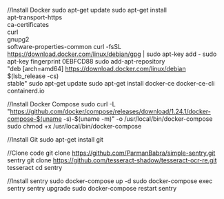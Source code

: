 //Install Docker
sudo apt-get update
sudo apt-get install \
	 apt-transport-https \
	 ca-certificates \
	 curl \
	 gnupg2 \
	 software-properties-common
curl -fsSL https://download.docker.com/linux/debian/gpg | sudo apt-key add -
sudo apt-key fingerprint 0EBFCD88
sudo add-apt-repository \
	 "deb [arch=amd64] https://download.docker.com/linux/debian \
	 $(lsb_release -cs) \
	 stable"
sudo apt-get update
sudo apt-get install docker-ce docker-ce-cli containerd.io

//Install Docker Compose
sudo curl -L "https://github.com/docker/compose/releases/download/1.24.1/docker-compose-$(uname -s)-$(uname -m)" -o /usr/local/bin/docker-compose
sudo chmod +x /usr/local/bin/docker-compose


//Install Git
sudo apt-get install git

//Clone code
git clone https://github.com/ParmanBabra/simple-sentry.git sentry
git clone https://github.com/tesseract-shadow/tesseract-ocr-re.git tesseract
cd sentry


//Install sentry
sudo docker-compose up -d
sudo docker-compose exec sentry sentry upgrade
sudo docker-compose restart sentry
